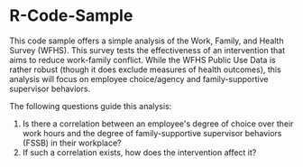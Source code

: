 # R-Code-Sample

This code sample offers a simple analysis of the Work, Family, and Health Survey (WFHS). This survey 
tests the effectiveness of an intervention that aims to reduce work-family conflict. While the WFHS Public Use Data is rather robust (though it does exclude measures of health outcomes), this analysis will focus on
employee choice/agency and family-supportive supervisor behaviors. 

The following questions guide this analysis:
1. Is there a correlation between an employee's degree of choice over their work hours and 
    the degree of family-supportive supervisor behaviors (FSSB) in their workplace?
2. If such a correlation exists, how does the intervention affect it?